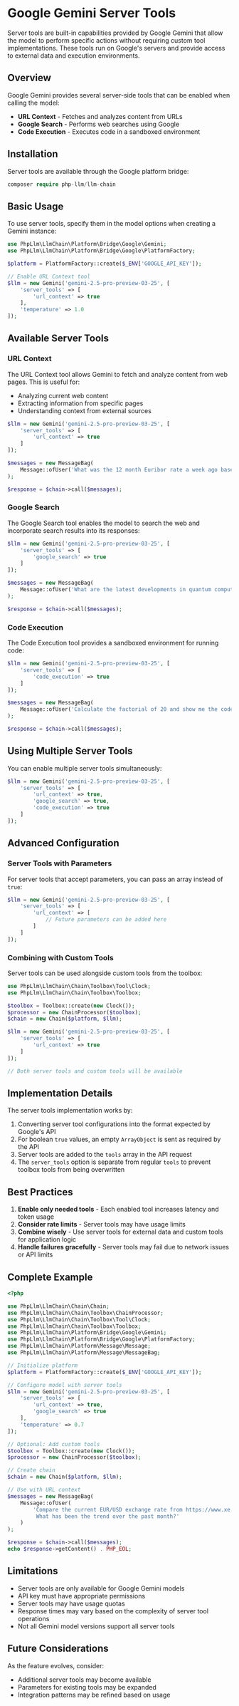 # Google Gemini Server Tools

Server tools are built-in capabilities provided by Google Gemini that allow the model to perform specific actions without requiring custom tool implementations. These tools run on Google's servers and provide access to external data and execution environments.

## Overview

Google Gemini provides several server-side tools that can be enabled when calling the model:

- **URL Context** - Fetches and analyzes content from URLs
- **Google Search** - Performs web searches using Google
- **Code Execution** - Executes code in a sandboxed environment

## Installation

Server tools are available through the Google platform bridge:

```php
composer require php-llm/llm-chain
```

## Basic Usage

To use server tools, specify them in the model options when creating a Gemini instance:

```php
use PhpLlm\LlmChain\Platform\Bridge\Google\Gemini;
use PhpLlm\LlmChain\Platform\Bridge\Google\PlatformFactory;

$platform = PlatformFactory::create($_ENV['GOOGLE_API_KEY']);

// Enable URL Context tool
$llm = new Gemini('gemini-2.5-pro-preview-03-25', [
    'server_tools' => [
        'url_context' => true
    ],
    'temperature' => 1.0
]);
```

## Available Server Tools

### URL Context

The URL Context tool allows Gemini to fetch and analyze content from web pages. This is useful for:

- Analyzing current web content
- Extracting information from specific pages
- Understanding context from external sources

```php
$llm = new Gemini('gemini-2.5-pro-preview-03-25', [
    'server_tools' => [
        'url_context' => true
    ]
]);

$messages = new MessageBag(
    Message::ofUser('What was the 12 month Euribor rate a week ago based on https://www.euribor-rates.eu/en/current-euribor-rates/4/euribor-rate-12-months/')
);

$response = $chain->call($messages);
```

### Google Search

The Google Search tool enables the model to search the web and incorporate search results into its responses:

```php
$llm = new Gemini('gemini-2.5-pro-preview-03-25', [
    'server_tools' => [
        'google_search' => true
    ]
]);

$messages = new MessageBag(
    Message::ofUser('What are the latest developments in quantum computing?')
);

$response = $chain->call($messages);
```

### Code Execution

The Code Execution tool provides a sandboxed environment for running code:

```php
$llm = new Gemini('gemini-2.5-pro-preview-03-25', [
    'server_tools' => [
        'code_execution' => true
    ]
]);

$messages = new MessageBag(
    Message::ofUser('Calculate the factorial of 20 and show me the code')
);

$response = $chain->call($messages);
```

## Using Multiple Server Tools

You can enable multiple server tools simultaneously:

```php
$llm = new Gemini('gemini-2.5-pro-preview-03-25', [
    'server_tools' => [
        'url_context' => true,
        'google_search' => true,
        'code_execution' => true
    ]
]);
```

## Advanced Configuration

### Server Tools with Parameters

For server tools that accept parameters, you can pass an array instead of `true`:

```php
$llm = new Gemini('gemini-2.5-pro-preview-03-25', [
    'server_tools' => [
        'url_context' => [
            // Future parameters can be added here
        ]
    ]
]);
```

### Combining with Custom Tools

Server tools can be used alongside custom tools from the toolbox:

```php
use PhpLlm\LlmChain\Chain\Toolbox\Tool\Clock;
use PhpLlm\LlmChain\Chain\Toolbox\Toolbox;

$toolbox = Toolbox::create(new Clock());
$processor = new ChainProcessor($toolbox);
$chain = new Chain($platform, $llm);

$llm = new Gemini('gemini-2.5-pro-preview-03-25', [
    'server_tools' => [
        'url_context' => true
    ]
]);

// Both server tools and custom tools will be available
```

## Implementation Details

The server tools implementation works by:

1. Converting server tool configurations into the format expected by Google's API
2. For boolean `true` values, an empty `ArrayObject` is sent as required by the API
3. Server tools are added to the `tools` array in the API request
4. The `server_tools` option is separate from regular `tools` to prevent toolbox tools from being overwritten

## Best Practices

1. **Enable only needed tools** - Each enabled tool increases latency and token usage
2. **Consider rate limits** - Server tools may have usage limits
3. **Combine wisely** - Use server tools for external data and custom tools for application logic
4. **Handle failures gracefully** - Server tools may fail due to network issues or API limits

## Complete Example

```php
<?php

use PhpLlm\LlmChain\Chain\Chain;
use PhpLlm\LlmChain\Chain\Toolbox\ChainProcessor;
use PhpLlm\LlmChain\Chain\Toolbox\Tool\Clock;
use PhpLlm\LlmChain\Chain\Toolbox\Toolbox;
use PhpLlm\LlmChain\Platform\Bridge\Google\Gemini;
use PhpLlm\LlmChain\Platform\Bridge\Google\PlatformFactory;
use PhpLlm\LlmChain\Platform\Message\Message;
use PhpLlm\LlmChain\Platform\Message\MessageBag;

// Initialize platform
$platform = PlatformFactory::create($_ENV['GOOGLE_API_KEY']);

// Configure model with server tools
$llm = new Gemini('gemini-2.5-pro-preview-03-25', [
    'server_tools' => [
        'url_context' => true,
        'google_search' => true
    ],
    'temperature' => 0.7
]);

// Optional: Add custom tools
$toolbox = Toolbox::create(new Clock());
$processor = new ChainProcessor($toolbox);

// Create chain
$chain = new Chain($platform, $llm);

// Use with URL context
$messages = new MessageBag(
    Message::ofUser(
        'Compare the current EUR/USD exchange rate from https://www.xe.com with historical rates. 
         What has been the trend over the past month?'
    )
);

$response = $chain->call($messages);
echo $response->getContent() . PHP_EOL;
```

## Limitations

- Server tools are only available for Google Gemini models
- API key must have appropriate permissions
- Server tools may have usage quotas
- Response times may vary based on the complexity of server tool operations
- Not all Gemini model versions support all server tools

## Future Considerations

As the feature evolves, consider:

- Additional server tools may become available
- Parameters for existing tools may be expanded
- Integration patterns may be refined based on usage